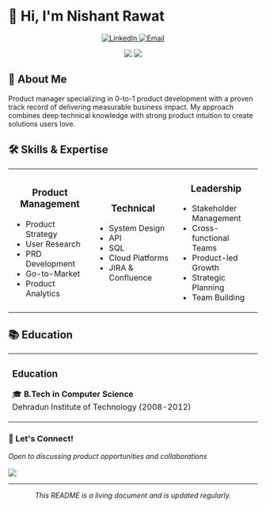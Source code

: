 <!-- Header Banner -->
<p align="center">
  <h1>👋 Hi, I'm Nishant Rawat</h1>
</p>

<!-- Badges/Links -->
<p align="center">
  <a href="https://www.linkedin.com/in/rawnish">
    <img src="https://img.shields.io/badge/LinkedIn-0077B5?style=for-the-badge&logo=linkedin&logoColor=white" alt="LinkedIn"/>
  </a>
  <a href="mailto:rawat.nishant967@gmail.com">
    <img src="https://img.shields.io/badge/Gmail-D14836?style=for-the-badge&logo=gmail&logoColor=white" alt="Email"/>
  </a>
</p>

<!-- Quick Stats -->
<p align="center">
  <img src="https://img.shields.io/badge/Experience-11%2B%20Years-blue" />
  <img src="https://img.shields.io/badge/Products%20Launched-6%2B-green" />
</p>

<!-- About Section -->
## 🚀 About Me
Product manager specializing in 0-to-1 product development with a proven track record of delivering measurable business impact. My approach combines deep technical knowledge with strong product intuition to create solutions users love.

<!-- Skills -->
## 🛠️ Skills & Expertise
<table>
<tr>
<td width="33%">
<h3 align="center">Product Management</h3>

- Product Strategy
- User Research
- PRD Development
- Go-to-Market
- Product Analytics
</td>
<td width="33%">
<h3 align="center">Technical</h3>

- System Design
- API
- SQL
- Cloud Platforms
- JIRA & Confluence
</td>
<td width="33%">
<h3 align="center">Leadership</h3>

- Stakeholder Management
- Cross-functional Teams
- Product-led Growth
- Strategic Planning
- Team Building
</td>
</tr>
</table>

<!-- Education -->
## 📚 Education

<table>
<tr>
<td width="50%">

### Education
🎓 **B.Tech in Computer Science**  
Dehradun Institute of Technology (2008-2012)
</td>
</tr>
</table>

<!-- Footer -->
<p align="center">
  <h3>💬 Let's Connect!</h3>
  <i>Open to discussing product opportunities and collaborations</i>
  <br><br>
  <img src="https://img.shields.io/badge/Email-rawat.nishant967%40gmail.com-red" />
</p>

---
<p align="center">
  <i>This README is a living document and is updated regularly.</i>
</p>
